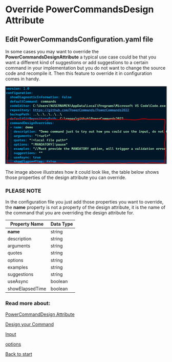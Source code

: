 # Override PowerCommandsDesign Attribute
## Edit PowerCommandsConfiguration.yaml file
In some cases you may want to override the **PowerCommandsDesignAttribute** a typical use case could be that you want a different kind of suggestions or add suggestions to a certain command in your implementation but you do not want to change the source code and recompile it.
Then this feature to override it in configuration comes in handy. 

![Alt text](images/override_design_attribute.png?raw=true "Attribute")

The image above illustrates how it could look like, the table below shows those properties of the design attribute you can override.
### PLEASE NOTE
In the configuration file you just add those properties you want to override, the **name** property is not a property of the design attribute, it is the name of the command that you are overriding the design attribute for.

| Property Name    | Data Type |
|------------------|-----------|
| **name**         | string    |
| description      | string    |
| arguments        | string    |
| quotes           | string    |
| options          | string    |
| examples         | string    |
| suggestions      | string    |
| useAsync         | boolean   |
| showElapsedTime  | boolean   |

### Read more about:

[PowerCommandDesign Attribute](PowerCommandDesignAttribute.md)

[Design your Command](Design_command.md)

[Input](Input.md)

[options](options.md)

[Back to start](https://github.com/PowerCommands/PowerCommands2022/blob/main/Docs/README.md)